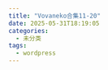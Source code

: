 ```yaml
---
title: "Vovaneko合集11-20"
date: 2025-05-31T18:19:05
categories:
  - 未分类
tags:
  - wordpress
---
```





